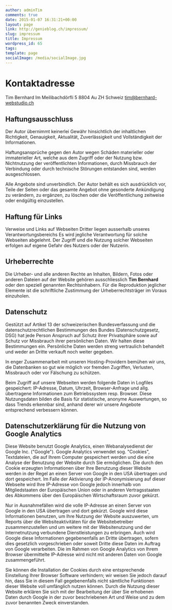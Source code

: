 ```yaml
---
author: adminTim
comments: true
date: 2015-01-07 16:31:21+00:00
layout: page
link: http://genieblog.ch/impressum/
slug: impressum
title: Impressum
wordpress_id: 65
tags:
template: page
socialImage: /media/socialImage.jpg
---
```




# Kontaktadresse



Tim Bernhard
Im Meilibachdörfli 5
8804 Au ZH
Schweiz
[tim@bernhard-webstudio.ch](mailto:tim@bernhard-webstudio.ch)



## Haftungsausschluss




Der Autor übernimmt keinerlei Gewähr hinsichtlich der  inhaltlichen Richtigkeit, Genauigkeit, Aktualität, Zuverlässigkeit und  Vollständigkeit der Informationen.




Haftungsansprüche gegen den Autor wegen Schäden materieller  oder immaterieller Art, welche aus dem Zugriff oder der Nutzung bzw.  Nichtnutzung der veröffentlichten Informationen, durch Missbrauch der  Verbindung oder durch technische Störungen entstanden sind, werden  ausgeschlossen.




Alle  Angebote sind unverbindlich. Der Autor behält es sich ausdrücklich vor, Teile  der Seiten oder das gesamte Angebot ohne gesonderte Ankündigung zu verändern,  zu ergänzen, zu löschen oder die Veröffentlichung zeitweise oder endgültig  einzustellen.





## Haftung für Links




Verweise und Links auf Webseiten  Dritter liegen ausserhalb unseres Verantwortungsbereichs Es wird jegliche Verantwortung für solche Webseiten  abgelehnt.  Der Zugriff und die Nutzung solcher Webseiten erfolgen  auf eigene Gefahr des Nutzers oder der Nutzerin. 





## Urheberrechte




Die Urheber- und alle anderen Rechte an Inhalten, Bildern, Fotos oder anderen Dateien auf der Website gehören ausschliesslich **Tim Bernhard** oder den speziell genannten  Rechtsinhabern. Für die Reproduktion jeglicher Elemente ist die schriftliche Zustimmung der Urheberrechtsträger im Voraus einzuholen.





## Datenschutz




Gestützt auf Artikel 13 der schweizerischen Bundesverfassung  und die datenschutzrechtlichen Bestimmungen des Bundes (Datenschutzgesetz, DSG)  hat jede Person Anspruch auf Schutz ihrer Privatsphäre sowie auf Schutz vor  Missbrauch ihrer persönlichen Daten. Wir halten diese Bestimmungen ein.  Persönliche Daten werden streng vertraulich behandelt und weder an Dritte  verkauft noch weiter gegeben.




In enger Zusammenarbeit mit unseren Hosting-Providern  bemühen wir uns, die Datenbanken so gut wie möglich vor fremden Zugriffen, Verlusten,  Missbrauch oder vor Fälschung zu schützen.




Beim Zugriff auf unsere Webseiten werden folgende Daten in  Logfiles gespeichert: IP-Adresse, Datum, Uhrzeit, Browser-Anfrage und allg.  übertragene Informationen zum Betriebssystem resp. Browser. Diese Nutzungsdaten  bilden die Basis für statistische, anonyme Auswertungen, so dass Trends  erkennbar sind, anhand derer wir unsere Angebote entsprechend verbessern  können. 





## Datenschutzerklärung für die Nutzung von Google Analytics




Diese Website benutzt Google Analytics, einen Webanalysedienst der  Google Inc. ("Google"). Google Analytics verwendet sog.  "Cookies", Textdateien, die auf Ihrem Computer gespeichert werden und  die eine Analyse der Benutzung der Website durch Sie ermöglichen. Die durch den  Cookie erzeugten Informationen über Ihre Benutzung dieser Website werden in der  Regel an einen Server von Google in den USA übertragen und dort gespeichert. Im  Falle der Aktivierung der IP-Anonymisierung auf dieser Webseite wird Ihre  IP-Adresse von Google jedoch innerhalb von Mitgliedstaaten der Europäischen  Union oder in anderen Vertragsstaaten des Abkommens über den Europäischen Wirtschaftsraum  zuvor gekürzt. 




Nur in Ausnahmefällen wird die volle IP-Adresse an einen Server von  Google in den USA übertragen und dort gekürzt. Google wird diese  Informationen benutzen, um Ihre Nutzung der Website auszuwerten, um Reports  über die Websiteaktivitäten für die Websitebetreiber zusammenzustellen und um  weitere mit der Websitenutzung und der Internetnutzung verbundene  Dienstleistungen zu erbringen. Auch wird Google diese Informationen  gegebenenfalls an Dritte übertragen, sofern dies gesetzlich vorgeschrieben oder  soweit Dritte diese Daten im Auftrag von Google verarbeiten. Die im  Rahmen von Google Analytics von Ihrem Browser übermittelte IP-Adresse wird  nicht mit anderen Daten von Google zusammengeführt. 




Sie können die Installation der Cookies durch eine  entsprechende Einstellung Ihrer Browser Software verhindern; wir weisen Sie  jedoch darauf hin, dass Sie in diesem Fall gegebenenfalls nicht sämtliche  Funktionen dieser Website voll umfänglich nutzen können. Durch  die Nutzung dieser Website erklären Sie sich mit der Bearbeitung der über Sie  erhobenen Daten durch Google in der zuvor beschriebenen Art und Weise und zu  dem zuvor benannten Zweck einverstanden.


